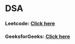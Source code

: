 # DSA

### Leetcode: [Click here](https://leetcode.com/u/Swedeshna_Mishra/)
### GeeksforGeeks: [Click here](https://www.geeksforgeeks.org/user/swedeshnam68qs/)
